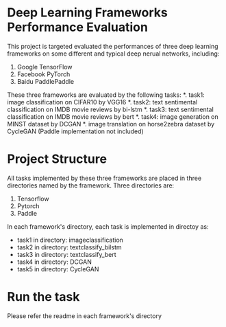 # Deep Learning Frameworks Performance Evaluation
This project is targeted evaluated the performances of three deep learning frameworks on some different and typical deep nerual networks, including:
1. Google TensorFlow
2. Facebook PyTorch
3. Baidu PaddlePaddle

These three frameworks are evaluated by the following tasks:
*. task1: image classification on CIFAR10 by VGG16
*. task2: text sentimental classification on IMDB movie reviews by bi-lstm
*. task3: text sentimental classification on IMDB movie reviews by bert
*. task4: image generation on MINST dataset by DCGAN
*. image translation on horse2zebra dataset by CycleGAN (Paddle implementation not included)


# Project Structure
All tasks implemented by these three frameworks are placed in three directories named by the framework. Three directories are:
1. Tensorflow
2. Pytorch
3. Paddle

In each framework's directory, each task is implemented in directoy as:
* task1 in directory: imageclassification
* task2 in directory: textclassify_bilstm
* task3 in directory: textclassify_bert
* task4 in directory: DCGAN
* task5 in directory: CycleGAN

# Run the task
Please refer the readme in each framework's directory

